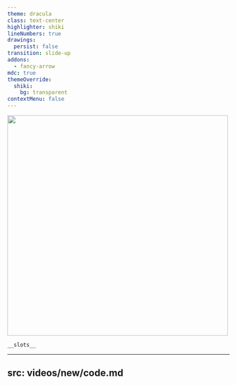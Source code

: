 ```yaml
---
theme: dracula
class: text-center
highlighter: shiki
lineNumbers: true
drawings:
  persist: false
transition: slide-up
addons:
  - fancy-arrow
mdc: true
themeOverride:
  shiki:
    bg: transparent
contextMenu: false
---
```


<!-- <FancyArrow arc="0.2" q1="[data-id=if-else]" pos1="top"  color="lime" roughness="2" width="6" x2="550" y2="200"></FancyArrow> -->

<div class="w-screen h-screen bg-orange">
<!-- <FancyArrow arc="-0.5" q1="[data-id=if-else]" pos1="bottom" pos2="left" color="lime" roughness="2" width="6" q2="[data-id=question-mark]"></FancyArrow> -->

<!-- <div class="absolute bottom-18 left-90 h-[250px] w-[200px] bg-[#15161D] position z-10"></div> -->
<!-- <img src="/python.png" class="absolute bottom-0 left-0 " width="300" height="300" data-id="python" /> -->
<img src="/linus.png" class="absolute bottom-0 -right-5" width="500" height="500"  data-id="google"/>

<div class="absolute top-50 left-20 h-[50vh] gap-y-20 w-[60wh]">
    <div class="flex flex-col space-y-20">
    <!-- <p class="text-9xl font-bold">if-else</p> -->
    <pre class="text-8xl font-bold"><code>__slots__</code></pre>
</div>
<!-- <pre class=""><code data-id="if-else" class="text-7xl text-gray-500">class A: -->
<!--     <span class="text-red">__new__</span> -->
<!-- </code></pre> -->
<!-- <pre><code data-id="question-mark" class="absolute top-60 -right-30 text-9xl">???</code></pre> -->
</div>
</div>

---
src: videos/new/code.md
---
